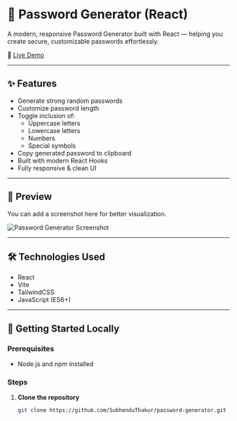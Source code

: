 # 🔐 Password Generator (React)

A modern, responsive Password Generator built with React — helping you create secure, customizable passwords effortlessly.

🚀 [Live Demo](https://st-password-generator.netlify.app)

---

## ✨ Features

- Generate strong random passwords
- Customize password length
- Toggle inclusion of:
  - Uppercase letters
  - Lowercase letters
  - Numbers
  - Special symbols
- Copy generated password to clipboard
- Built with modern React Hooks
- Fully responsive & clean UI

---

## 📸 Preview

You can add a screenshot here for better visualization.

![Password Generator Screenshot](./path-to-your-screenshot.png)

---

## 🛠 Technologies Used

- React
- Vite
- TailwindCSS
- JavaScript (ES6+)

---

## 📄 Getting Started Locally

### Prerequisites

- Node.js and npm installed

### Steps

1. **Clone the repository**
   ```bash
   git clone https://github.com/SubhenduThakur/password-generator.git
   ```
